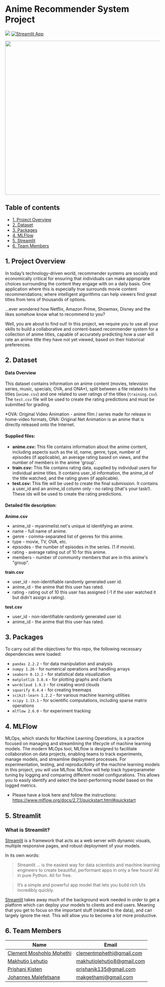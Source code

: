 # Anime Recommender System Project


![](https://img.shields.io/badge/Python-3776AB.svg?style=for-the-badge&logo=Python&logoColor=white) [![Streamlit App](https://static.streamlit.io/badges/streamlit_badge_black_white.svg)](URL_TO_YOUR_APP)

<div id="main image" align="center">
  <img src="https://github.com/PrishaniK/EG7_2401FTDS_Unsupervised_Learning_Project_main/blob/main/Home_banner.jpg" width="950" height="500" alt=""/>
</div>

## Table of contents
* [1. Project Overview](#project-description)
* [2. Dataset](#dataset)
* [3. Packages](#packages)
* [4. MLFlow](#mlflow)
* [5. Streamlit](#streamlit)
* [6. Team Members](#team-members)

## 1. Project Overview <a class="anchor" id="project-description"></a>

In today’s technology-driven world, recommender systems are socially and economically critical for ensuring that individuals can make appropriate choices surrounding the content they engage with on a daily basis. One application where this is especially true surrounds movie content recommendations; where intelligent algorithms can help viewers find great titles from tens of thousands of options.

…ever wondered how Netflix, Amazon Prime, Showmax, Disney and the likes somehow know what to recommend to you?

Well, you are about to find out! In this project, we require you to use all your skills to build a collaborative and content-based recommender system for a collection of anime titles, capable of accurately predicting how a user will rate an anime title they have not yet viewed, based on their historical preferences. 


## 2. Dataset <a class="anchor" id="dataset"></a>
#### Data Overview

This dataset contains information on anime content (movies, television series, music, specials, OVA, and ONA*), split between a file related to the titles (`anime.csv`) and one related to user ratings of the titles (`training.csv`). The `test.csv` file will be used to create the rating predictions and must be submitted for grading.

*OVA: Original Video Animation - anime film / series made for release in home-video formats, ONA: Original Net Animation is an anime that is directly released onto the Internet.
#### Supplied files:

  - **anime.csv:** This file contains information about the anime content, including aspects such as the id, name, genre, type, number of episodes (if applicable), an average rating based on views, and the number of members in the anime 'group'.
  - **train.csv:** This file contains rating data, supplied by individual users for individual anime titles. It contains user_id information, the anime_id of the title watched, and the rating given (if applicable).
  - **test.csv:** This file will be used to create the final submission. It contains a user_id and an anime_id column only - no rating (that's your task!). These ids will be used to create the rating predictions.


#### Detailed file description:

**Anime.csv**

  - anime_id - myanimelist.net's unique id identifying an anime.
  - name - full name of anime.
  - genre - comma-separated list of genres for this anime.
  - type - movie, TV, OVA, etc.
  - episodes - the number of episodes in the series. (1 if movie).
  - rating - average rating out of 10 for this anime.
  - members - number of community members that are in this anime's "group".

**train.csv**

  - user_id - non-identifiable randomly generated user id.
  - anime_id - the anime that this user has rated.
  - rating - rating out of 10 this user has assigned (-1 if the user watched it but didn't assign a rating).

**test.csv**

  - user_id - non-identifiable randomly generated user id.
  - anime_id - the anime that this user has rated.


## 3. Packages <a class="anchor" id="packages"></a>

To carry out all the objectives for this repo, the following necessary dependencies were loaded:

+ `pandas 2.2.2` - for data manipulation and analysis
+ `numpy 1.26` - for numerical operations and handling arrays
+ `seaborn 0.13.2` - for statistical data visualization
+ `matplotlib 3.8.4` - for plotting graphs and charts
+ `wordcloud 1.9.3` - for creating word clouds
+ `squarify 0.4.4` - for creating treemaps
+ `scikit-learn 1.2.2` - for various machine learning utilities
+ `scipy 1.13.1` - for scientific computations, including sparse matrix operations
+ `mlflow 2.6.0` - for experiment tracking


## 4. MLFlow<a class="anchor" id="mlflow"></a>

MLOps, which stands for Machine Learning Operations, is a practice focused on managing and streamlining the lifecycle of machine learning models. The modern MLOps tool, MLflow is designed to facilitate collaboration on data projects, enabling teams to track experiments, manage models, and streamline deployment processes. For experimentation, testing, and reproducibility of the machine learning models in this project, you will use MLflow. MLflow will help track hyperparameter tuning by logging and comparing different model configurations. This allows you to easily identify and select the best-performing model based on the logged metrics.

- Please have a look here and follow the instructions: https://www.mlflow.org/docs/2.7.1/quickstart.html#quickstart

## 5. Streamlit<a class="anchor" id="streamlit"></a>

### What is Streamlit?

[Streamlit](https://www.streamlit.io/)  is a framework that acts as a web server with dynamic visuals, multiple responsive pages, and robust deployment of your models.

In its own words:
> Streamlit ... is the easiest way for data scientists and machine learning engineers to create beautiful, performant apps in only a few hours!  All in pure Python. All for free.

> It’s a simple and powerful app model that lets you build rich UIs incredibly quickly.

[Streamlit](https://www.streamlit.io/)  takes away much of the background work needed in order to get a platform which can deploy your models to clients and end users. Meaning that you get to focus on the important stuff (related to the data), and can largely ignore the rest. This will allow you to become a lot more productive.  


## 6. Team Members<a class="anchor" id="team-members"></a>

| Name                                                                                        |  Email              
|---------------------------------------------------------------------------------------------|--------------------             
| [Clement Moshohlo Mphethi](https://github.com/HoOdpHarMxcisT)                                                | clementmphethi@gmail.com
| [Makhutjo Lehutjo](https://github.com/Makhutso98)                                                                                  | makhutjolehutjo8@gmail.com
| [Prishani Kisten](https://github.com/PrishaniK)                                                                            | prishanik135@gmail.com
| [Johannes Malefetsane](https://github.com/johannesmakgetha)                                                | makgethamj@gmail.com
